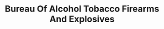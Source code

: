 ---
# This topic lives at
# https://digital.gov/topics/bureau-of-alcohol-tobacco-firearms-and-explosives

slug: "bureau-of-alcohol-tobacco-firearms-and-explosives"

# Topic Title
title: "Bureau Of Alcohol Tobacco Firearms And Explosives"

# description — keep it short and clear
summary: ""


# Weight
weight: 1

# For more information on managing topics,
# see https://github.com/GSA/digitalgov.gov/wiki
---